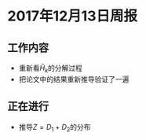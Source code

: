 2017年12月13日周报
===

## 工作内容
- 重新看$\hat{H}_k$的分解过程
- 把论文中的结果重新推导验证了一遍

[^_^]:
	## 相应结果
	- $S_k W_k W_k^H S_k^H$ 应该符合 $Beta(N, M-2N)$ 分布
	- 近似公式的与实际值的差距很小，近似相等
	- 换用不同的 $M$ $N$ 值后，假设通过公式计算出的 $E[Tr^2(B)]$ 值为 $E_{equa}$，通过仿真得到的值为 $E_{simu}$
		- 两个量的差值的量级基本是：$|E_{equa} - E_{simu}| = 0.0? * E_{equa}$
		- 同时在 $M / N$ 比较大的情况下，$E_{equa}$ 小于 $E_{simu}$ 的概率会更大，如下图所示，图为 $M = 12, N = 2,3,4,6$ 时的仿真结果图
	![1]($res/1.PNG)
	![2]($res/2.PNG)
	![3]($res/3.PNG)
	![4]($res/4.PNG)

## 正在进行
- 推导$Z  = D_1 + D_2$的分布

